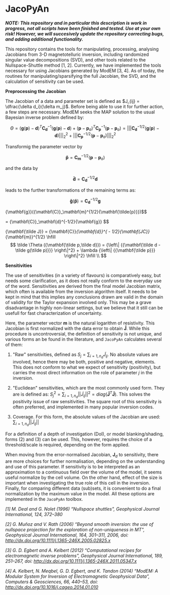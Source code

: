 # JacoPyAn

_**NOTE: This repository and in particular this description is work in progress, not all scripts have been finished and tested. Use at your own risk! However, we will succesively 
update the repository correcting bugs, and adding additional functionality.**_

This repository contains the tools for manipulating, processing, analysing Jacobians from 3-D magnetotelluric inversion, including 
randomized singular value decompositions (SVD), and other tools related to the Nullspace-Shuttle method [1, 2]. Currently, we have implemented the tools necessary
for using Jacobians generated by ModEM [3, 4]. As of today, the routines for manipulating/sparsifying the full Jacobian, the SVD, and the calculation of sensitivity 
can be used.

**Preprocessing the Jacobian**

The Jacobian  of a data and parameter set is defined as $J_{ij} = \dfrac{\delta d_i}{\delta m_j}$. Before being able to use it for further
action, a  few steps are necessary. ModEM seeks the MAP solution to the usual Bayesian inverse problem defined by:

```math
  \Theta  = {({\mathbf{g}}({\mathbf{p}}) - {\mathbf{d}})^T}{\mathbf{C}}_{\mathbf{d}}^{ - 1}({\mathbf{g}}({\mathbf{p}}) - {\mathbf{d}}) + {({\mathbf{p}} - {{\mathbf{p}}_a})^T}{\mathbf{C}}_{\mathbf{p}}^{ - 1}({\mathbf{p}} - {{\mathbf{p}}_a}) = \left||| {{\mathbf{C}}_{\mathbf{d}}^{ - 1/2}({\mathbf{g}}({\mathbf{p}}) - {\mathbf{d}})} \right|||_2^2 + \left||| {{\mathbf{C}}_{\mathbf{p}}^{ - 1/2}({\mathbf{p}} - {{\mathbf{p}}_a})} \right|||_2^2 
```


Transformig the parameter vector by

$${\mathbf{\tilde{p}}}={\mathbf{C}}_\mathbf{m}^{-1/2} {({\mathbf{p}}-{\mathbf{p}_a})}$$ 

and the data by

$${\mathbf{\tilde{d}}}={\mathbf{C}_\mathbf{d}^{-1/2}} {\mathbf{d}}$$ 

leads to the further transformations of the remaining terms as:

$${\mathbf{\tilde{g}}}({\mathbf{\tilde{p}}})={\mathbf{C}_\mathbf{d}^{-1/2}} {\mathbf{g}}$$

{\mathbf{g}}({\mathbf{C}}_\mathbf{m}^{1/2}{\mathbf{\tilde{p}}})$$

= {\mathbf{C}}_\mathbf{d}^{-1/2}{\mathbf{g}} $$
  
  {\mathbf{\tilde J}} = {\mathbf{C}}_{\mathbf{d}}^{ - 1/2}{\mathbf{JC}}_{\mathbf{m}}^{1/2} \hfill $$
  \tilde \Theta ({\mathbf{\tilde p,\tilde d}}) = {\left\| {{\mathbf{\tilde d - \tilde g(\tilde p)}}} \right\|^2} + \lambda {\left\| {{\mathbf{\tilde p}}} \right\|^2} \hfill \\ 
$$


**Sensitivities**

The use of sensitivities (in a variety of flavours) is comparatively easy, but needs some clarification, as it does not really conform 
to the everyday use of the word. Sensitivities are derived from the final model Jacobian matrix, which often is available from the inversion algorithm 
itself. It needs to be kept in mind that this implies any conclusions drawn are valid in the domain of validity for the Taylor expansion involved only. 
This may be a grave disadvantage in highly non-linear settings, but we believe that it still can be usefull for fast characterization of uncertainty.

Here, the parameter vector $\mathbf{m}$ is the natural logarithm of resistivity. This Jacobian is first normalized with the data error 
to obtain $\mathbf{\tilde{J}}$. While this procedure is uncontroversial, the definition of sensitivity is not unique, and various forms
an be found in the literature, and $\texttt{JacoPyAn}$ calculates several of them:


1. "Raw" sensitivities, defined as $S_j = \sum_{i=1,n_d} \tilde{J}_{ij}$. No absolute values are involved, hence there may be 
both, positive and negative, elements. This does not conform to what we expect of sensitivity (positivity), but carries the most direct 
information on the role of parameter $j$ in the inversion.

2. "Euclidean" sensitivities, which are the most commonly used form. They are is defined as: 
$S^2_j = \sum_{i=1,n_d} \left||\tilde{J}_{ij}\right||^2=diag\left(\mathbf{\tilde{J}}^T\mathbf{\tilde{J}}\right)$.
This solves the positivity issue of raw sensitivities. The square root of this sensitivity is often preferred, and implemented in 
many popular inversion codes. 
    
3. Coverage. For this form, the absolute values of the Jacobian are used: $\sum_{i=1,n_d} \left||\tilde{J}_{ij}\right||$

For a definition of a depth of investigation (DoI), or model blanking/shading, forms (2) and (3) can be used. This, however, requires the 
choice of a threshold/scale is required, depending on the form applied. 

When moving from the error-normalised Jacobian, $\mathbf{J}_d$ to sensitivity, there are more choices for further normalisation, depending 
on the understanding and use of this parameter. If sensitivity is to be interpreted as an approximation to a continuous field over the 
volume of the model, it seems useful normalize by the cell volume. On the other hand, effect of the size is important when investigating 
the true role of this cell in the inversion. Finally, for comparing different data (sub)sets, it is convenient to do a final 
normalization by the maximum value in the model. All these options are implemented in the $\texttt{JacoPyAn}$ toolbox. 

_[1] M. Deal and G. Nolet (1996) “Nullspace shuttles", Geophysical Journal International, 124, 372–380_

_[2] G. Muñoz and V. Rath (2006)
“Beyond smooth inversion: the use of nullspace projection for the exploration of non-uniqueness in MT", Geophysical Journal International, 164, 301–311, 2006, doi: http://dx.doi.org/10.1111/j.1365-246X.2005.02825.x_

_[3] G. D. Egbert and A. Kelbert (2012) “Computational recipes for electromagnetic inverse problems”, Geophysical Journal International, 189, 251–267, doi: http://dx.doi.org/10.1111/j.1365-246X.2011.05347.x_

_[4] A. Kelbert, N. Meqbel, G. D. Egbert, and K. Tandon (2014) “ModEM: A Modular System for Inversion of Electromagnetic Geophysical Data”, Computers & Geosciences, 66, 440–53, doi: http://dx.doi.org/10.1016/j.cageo.2014.01.010_


  
 
